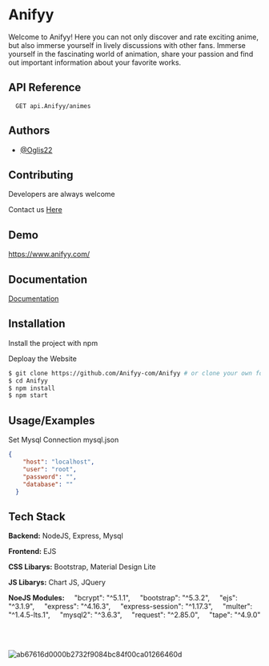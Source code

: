 
# Anifyy

Welcome to Anifyy! Here you can not only discover and rate exciting 
anime, but also immerse yourself in lively discussions with other fans. 
Immerse yourself in the fascinating world of animation, share your 
passion and find out important information about your favorite works.


## API Reference

```http
  GET api.Anifyy/animes
```

## Authors

- [@Oglis22](https://oglis22.github.io)


## Contributing

Developers are always welcome

Contact us <a href="">Here</a>

## Demo

https://www.anifyy.com/


## Documentation

[Documentation](https://documentation.anifyy.com)




## Installation

Install the project with npm

Deploay the Website

```sh
$ git clone https://github.com/Anifyy-com/Anifyy # or clone your own fork
$ cd Anifyy
$ npm install
$ npm start
```

## Usage/Examples

Set Mysql Connection mysql.json

```json
{
    "host": "localhost",
    "user": "root",
    "password": "",
    "database": ""
  }
```


## Tech Stack

**Backend:** NodeJS, Express, Mysql

**Frontend:** EJS

**CSS Libarys:** Bootstrap, Material Design Lite

**JS Libarys:** Chart JS, JQuery

**NoeJS Modules:** 
    "bcrypt": "^5.1.1",
    "bootstrap": "^5.3.2",
    "ejs": "^3.1.9",
    "express": "^4.16.3",
    "express-session": "^1.17.3",
    "multer": "^1.4.5-lts.1",
    "mysql2": "^3.6.3",
    "request": "^2.85.0",
    "tape": "^4.9.0"

<br>
<br>

![ab67616d0000b2732f9084bc84f00ca01266460d](https://github.com/Anifyy-com/Anifyy/assets/119761510/f0f51d29-260a-48f6-96ce-25da1d7ebf6c)



